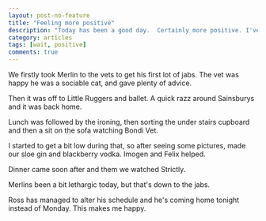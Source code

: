 ```yaml
---
layout: post-no-feature
title: "Feeling more positive"
description: "Today has been a good day.  Certainly more positive. I've been kept busy, maybe that's why."
category: articles
tags: [wait, positive]
comments: true
---
```


We firstly took Merlin to the vets to get his first lot of jabs.  The vet was happy  he was a sociable cat, and gave plenty of advice.

Then it was off to Little Ruggers and ballet.  A quick razz around Sainsburys and it was back home.

Lunch was followed by the ironing, then sorting the under stairs cupboard and then a sit on the sofa watching Bondi Vet.

I started to get a bit low during that, so after seeing some pictures, made our sloe gin and blackberry vodka.  Imogen and Felix helped.

Dinner came soon after and them we watched Strictly.

Merlins been a bit lethargic today, but that's down to the jabs.

Ross has managed to alter his schedule and he's coming home tonight instead of Monday.  This makes me happy.